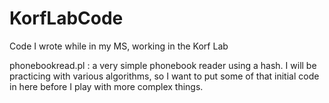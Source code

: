 # KorfLabCode
Code I wrote while in my MS, working in the Korf Lab


phonebookread.pl : a very simple phonebook reader using a hash. I will be practicing with various algorithms, so I want to put some of that initial code in here before I play with more complex things.
